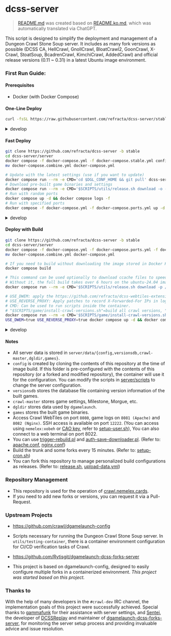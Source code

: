 
# dcss-server

> [README.md](README.md) was created based on [README.ko.md](README.ko.md), which was automatically translated via ChatGPT.

This script is designed to simplify the deployment and management of a Dungeon Crawl Stone Soup server. It includes as many fork versions as possible (DCSS CA, HellCrawl, GnollCrawl, BloatCrawl2, GoonCrawl, X-Crawl, StoatSoup, BcadrenCrawl, KimchiCrawl, AddedCrawl) and official release versions (0.11 ~ 0.31) in a latest Ubuntu image environment.

### First Run Guide:
#### Prerequisites
* Docker (with Docker Compose)

#### One-Line Deploy
```bash
curl -fsSL https://raw.githubusercontent.com/refracta/dcss-server/stable/server/scripts/deploy/stable.sh | sudo -E sh -
```
<details>
<summary>develop</summary>

```bash
curl -fsSL https://raw.githubusercontent.com/refracta/dcss-server/develop/server/scripts/deploy/develop.sh | sudo -E sh -
```

</details>

#### Fast Deploy
```bash
git clone https://github.com/refracta/dcss-server -b stable
cd dcss-server/server
docker compose -f docker-compose.yml -f docker-compose.stable.yml config > docker-compose.combine.yml && \
mv docker-compose.combine.yml docker-compose.yml

# Update with the latest settings (use if you want to update)
docker compose run --rm -e CMD='cd $DGL_CONF_HOME && git pull' dcss-server
# Download pre-built game binaries and settings
docker compose run --rm -e CMD='$SCRIPTS/utils/release.sh download -o -p /data -n stable-game-data' dcss-server
# Run with random ports
docker compose up -d && docker compose logs -f
# Run with specified ports
docker compose -f docker-compose.yml -f docker-compose.ports.yml up -d && docker compose logs -f
```
<details>
<summary>develop</summary>

```bash
git clone https://github.com/refracta/dcss-server -b develop
cd dcss-server/server

docker compose run --rm -e CMD='cd $DGL_CONF_HOME && git pull' dcss-server
docker compose run --rm -e CMD='$SCRIPTS/utils/release.sh download -o -p /data -n game-data' dcss-server
# Run with random ports
docker compose up -d && docker compose logs -f
# Run with specified ports
docker compose -f docker-compose.yml -f docker-compose.ports.yml up -d && docker compose logs -f
```

</details>

#### Deploy with Build
```bash
git clone https://github.com/refracta/dcss-server -b stable
cd dcss-server/server
docker compose -f docker-compose.yml -f docker-compose.ports.yml -f docker-compose.stable.yml config > docker-compose.combine.yml && \
mv docker-compose.combine.yml docker-compose.yml

# If you need to build without downloading the image stored in Docker Hub, you can use the following command.
docker compose build

# This command can be used optionally to download ccache files to speed up compilation.
# Without it, the full build takes over 6 hours on the ubuntu-24.04 image of the GitHub Action Runner, but with it, it accelerates to about 45 minutes.
docker compose run --rm -e CMD='$SCRIPTS/utils/release.sh download -p /data/ccache -n stable-ccache' dcss-server

# USE_DWEM: apply the https://github.com/refracta/dcss-webtiles-extension-module.
# USE_REVERSE_PROXY: Apply patches to record X-Forwarded-For IPs in logs.
# CMD: Can be used to run scripts inside the container.
# "$SCRIPTS/game/install-crawl-versions.sh"=build all crawl versions, "$SCRIPTS/game/install-trunk.sh"=build only the trunk version, ""=run the server without building. (If pre-built data exists)
docker compose run --rm -e CMD='$SCRIPTS/game/install-crawl-versions.sh' dcss-server
USE_DWEM=true USE_REVERSE_PROXY=true docker compose up -d && docker compose logs -f
```

<details>
<summary>develop</summary>

```bash
git clone https://github.com/refracta/dcss-server -b develop
cd dcss-server/server
docker compose -f docker-compose.yml -f docker-compose.ports.yml config > docker-compose.combine.yml && \
mv docker-compose.combine.yml docker-compose.yml

docker compose build
docker compose run --rm -e CMD='$SCRIPTS/utils/release.sh download -p /data/ccache -n ccache' dcss-server
docker compose run --rm -e CMD='$SCRIPTS/game/install-crawl-versions.sh' dcss-server
USE_DWEM=true USE_REVERSE_PROXY=true docker compose up -d && docker compose logs -f
```

</details>

#### Notes
- All server data is stored in `server/data/{config,versionsdb,crawl-master,dgldir,games}`.
- `config` is created by cloning the contents of this repository at the time of image build. If this folder is pre-configured with the contents of this repository (or a forked and modified repository), the container will use it for the configuration. You can modify the scripts in [server/scripts](server/scripts) to change the server configuration.
- `versionsdb` stores the database file containing version information of the built games.
- `crawl-master` stores game settings, Milestone, Morgue, etc.
- `dgldir` stores data used by `dgamelaunch`.
- `games` stores the built game binaries.
- Access Crawl WebTiles on port `8080`, game logs on `8081 (Apache)` and `8082 (Nginx)`. SSH access is available on port `12222`. (You can access using `nemelex:xobeh` or [CAO key](https://crawl.develz.org/cao_key), refer to [setup-user.sh](server/scripts/dgl/setup-user.sh)), You can also connect to a web terminal on port 8022.
- You can use [trigger-rebuild.pl](utils/trigger-rebuild.pl) and [auth-save-downloader.pl](utils/auth-save-downloader.pl). (Refer to: [apache.conf](server/scripts/web/conf/apache.conf), [nginx.conf](server/scripts/web/conf/nginx.conf))
- Build the trunk and some forks every 15 minutes. (Refer to: [setup-cron.sh](server/scripts/game/setup-cron.sh))
- You can fork this repository to manage personalized build configurations as releases. (Refer to: [release.sh](server/scripts/utils/release.sh), [upload-data.yml](.github/workflows/upload-data.yml))

### Repository Management
* This repository is used for the operation of [crawl.nemelex.cards](https://crawl.nemelex.cards).
* If you need to add new forks or versions, you can request it via a Pull-Request.

### Upstream Projects
* https://github.com/crawl/dgamelaunch-config
* Scripts necessary for running the Dungeon Crawl Stone Soup server. In `utils/testing-container`, there is a container environment configuration for CI/CD verification tasks of Crawl.

* https://github.com/Rytisgit/dgamelaunch-dcss-forks-server
* This project is based on dgamelaunch-config, designed to easily configure multiple forks in a containerized environment. *This project was started based on this project.*

### Thanks to

With the help of many developers in the `#crawl-dev` IRC channel, the implementation goals of this project were successfully achieved.
Special thanks to [gammafunk](https://github.com/gammafunk) for their assistance with server settings, and [Sentei](https://github.com/Rytisgit), the developer of [DCSSReplay](https://github.com/Rytisgit/dcssreplay) and maintainer of [dgamelaunch-dcss-forks-server](https://github.com/Rytisgit/dgamelaunch-dcss-forks-server), for monitoring the server setup process and providing invaluable advice and issue resolution.
